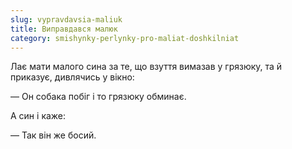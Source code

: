 ```yaml
---
slug: vypravdavsia-maliuk
title: Виправдався малюк
category: smishynky-perlynky-pro-maliat-doshkilniat
---
```

Лає мати малого сина за те, що взуття вимазав у грязюку, та й приказує, дивлячись у вікно:

— Он собака побіг і то грязюку обминає.

А син і каже:

— Так він же босий.

